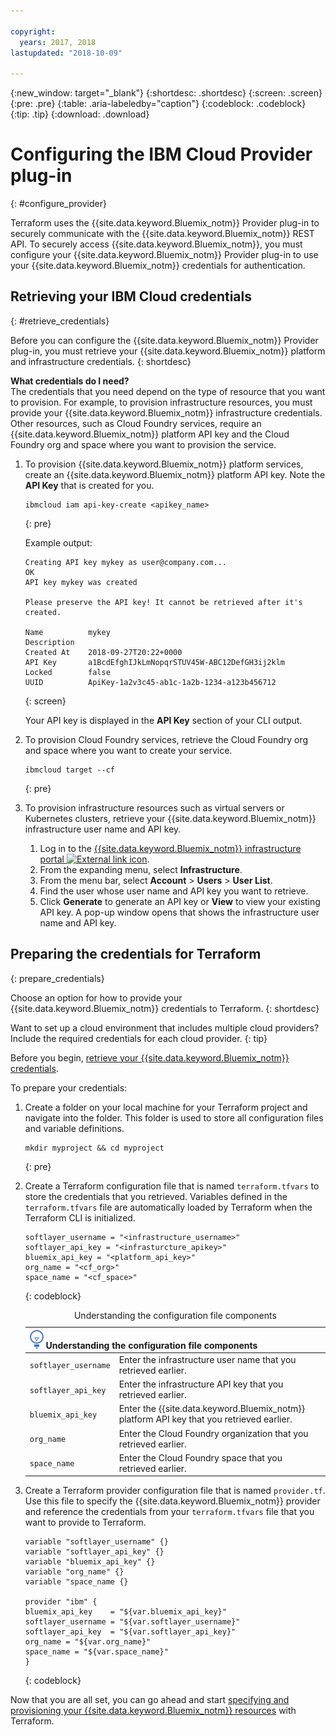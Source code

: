 ```yaml
---

copyright:
  years: 2017, 2018
lastupdated: "2018-10-09"

---
```


{:new_window: target="_blank"}
{:shortdesc: .shortdesc}
{:screen: .screen}
{:pre: .pre}
{:table: .aria-labeledby="caption"}
{:codeblock: .codeblock}
{:tip: .tip}
{:download: .download}

# Configuring the IBM Cloud Provider plug-in
{: #configure_provider}

Terraform uses the {{site.data.keyword.Bluemix_notm}} Provider plug-in to securely communicate with the {{site.data.keyword.Bluemix_notm}} REST API. To securely access {{site.data.keyword.Bluemix_notm}}, you must configure your {{site.data.keyword.Bluemix_notm}} Provider plug-in to use your {{site.data.keyword.Bluemix_notm}} credentials for authentication.

## Retrieving your IBM Cloud credentials
{: #retrieve_credentials}

Before you can configure the {{site.data.keyword.Bluemix_notm}} Provider plug-in, you must retrieve your {{site.data.keyword.Bluemix_notm}} platform and infrastructure credentials. 
{: shortdesc}

**What credentials do I need?**</br>
The credentials that you need depend on the type of resource that you want to provision. For example, to provision infrastructure resources, you must provide your {{site.data.keyword.Bluemix_notm}} infrastructure credentials. Other resources, such as Cloud Foundry services, require an {{site.data.keyword.Bluemix_notm}} platform API key and the Cloud Foundry org and space where you want to provision the service. 

1. To provision {{site.data.keyword.Bluemix_notm}} platform services, create an {{site.data.keyword.Bluemix_notm}} platform API key. Note the **API Key** that is created for you. 
   ```
   ibmcloud iam api-key-create <apikey_name>
   ```
   {: pre}
   
   Example output: 
   ```
   Creating API key mykey as user@company.com...
   OK
   API key mykey was created

   Please preserve the API key! It cannot be retrieved after it's created.
                 
   Name          mykey   
   Description      
   Created At    2018-09-27T20:22+0000   
   API Key       a1BcdEfghIJkLmNopqrSTUV45W-ABC12DefGH3ij2klm   
   Locked        false   
   UUID          ApiKey-1a2v3c45-ab1c-1a2b-1234-a123b456712
   ```
   {: screen}
   
   Your API key is displayed in the **API Key** section of your CLI output. 
   
2. To provision Cloud Foundry services, retrieve the Cloud Foundry org and space where you want to create your service.
   ```
   ibmcloud target --cf
   ```
   {: pre}
      
3. To provision infrastructure resources such as virtual servers or Kubernetes clusters, retrieve your {{site.data.keyword.Bluemix_notm}} infrastructure user name and API key. 
   1. Log in to the [{{site.data.keyword.Bluemix_notm}} infrastructure portal ![External link icon](../icons/launch-glyph.svg "External link icon")](https://control.bluemix.net/).
   2. From the expanding menu, select **Infrastructure**.
   3. From the menu bar, select **Account** > **Users** > **User List**.
   4. Find the user whose user name and API key you want to retrieve. 
   5. Click **Generate** to generate an API key or **View** to view your existing API key. A pop-up window opens that shows the infrastructure user name and API key. 
   
## Preparing the credentials for Terraform
{: prepare_credentials}

Choose an option for how to provide your {{site.data.keyword.Bluemix_notm}} credentials to Terraform. 
{: shortdesc} 

Want to set up a cloud environment that includes multiple cloud providers? Include the required credentials for each cloud provider. 
{: tip}

Before you begin, [retrieve your {{site.data.keyword.Bluemix_notm}} credentials](#retrieve_credentials). 

To prepare your credentials: 

1. Create a folder on your local machine for your Terraform project and navigate into the folder. This folder is used to store all configuration files and variable definitions.
   ```
   mkdir myproject && cd myproject
   ```
   {: pre}

2. Create a Terraform configuration file that is named `terraform.tfvars` to store the credentials that you retrieved. Variables defined in the `terraform.tfvars` file are automatically loaded by Terraform when the Terraform CLI is initialized. 
   ```
   softlayer_username = "<infrastructure_username>"
   softlayer_api_key = "<infrasturcture_apikey>"
   bluemix_api_key = "<platform_api_key>"
   org_name = "<cf_org>"
   space_name = "<cf_space>"
   ```
   {: codeblock}
   
   <table>
   <caption>Understanding the configuration file components</caption>
   <thead>
   <th colspan=2><img src="images/idea.png" alt="Idea icon"/> Understanding the configuration file components</th>
   </thead>
   <tbody>
   <tr>
   <td><code>softlayer_username</code></td>
   <td>Enter the infrastructure user name that you retrieved earlier.  </td>
   </tr>
   <tr>
   <td><code>softlayer_api_key</code></td>
   <td>Enter the infrastructure API key that you retrieved earlier. </td>
   </tr>
   <tr>
   <td><code>bluemix_api_key</code></td>
   <td>Enter the {{site.data.keyword.Bluemix_notm}} platform API key that you retrieved earlier. </td>
   </tr>
   <tr>
   <td><code>org_name</code></td>
   <td>Enter the Cloud Foundry organization that you retrieved earlier. </td>
   </tr>
   <tr>
   <td><code>space_name</code></td>
   <td>Enter the Cloud Foundry space that you retrieved earlier.</td>
   </tr>  
   </tbody>
   </table>
   
3. Create a Terraform provider configuration file that is named `provider.tf`. Use this file to specify the {{site.data.keyword.Bluemix_notm}} provider and reference the credentials from your `terraform.tfvars` file that you want to provide to Terraform.
   ```
   variable "softlayer_username" {}
   variable "softlayer_api_key" {}
   variable "bluemix_api_key" {}
   variable "org_name" {}
   variable "space_name {}
   
   provider "ibm" {
   bluemix_api_key    = "${var.bluemix_api_key}"
   softlayer_username = "${var.softlayer_username}"
   softlayer_api_key  = "${var.softlayer_api_key}"
   org_name = "${var.org_name}"
   space_name = "${var.space_name}"
   }
   ```
   {: codeblock}
  
Now that you are all set, you can go ahead and start [specifying and provisioning your {{site.data.keyword.Bluemix_notm}} resources](manage_resources.html#manage_resources) with Terraform. 

